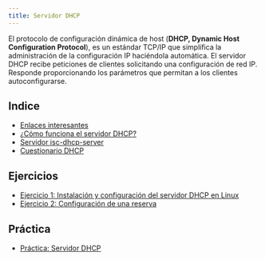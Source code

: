 ```yaml
---
title: Servidor DHCP
---
```

El protocolo de configuración dinámica de host (**DHCP, Dynamic Host Configuration Protocol**), es un estándar TCP/IP que simplifica la administración de la configuración IP haciéndola automática. 
El servidor DHCP recibe peticiones de clientes solicitando una configuración de red IP. Responde proporcionando los parámetros que permitan a los clientes autoconfigurarse. 

## Indice

* [Enlaces interesantes](enlaces.html)
* [¿Cómo funciona el servidor DHCP?](dhcp.html)
* [Servidor isc-dhcp-server](isc-dhcp-server.html)
* [Cuestionario DHCP](cuestionario.html)

## Ejercicios

* [Ejercicio 1: Instalación y configuración del servidor DHCP en Linux](ejercicio1.html)
* [Ejercicio 2: Configuración de una reserva](ejercicio2.html)

## Práctica

* [Práctica: Servidor DHCP](practica_dhcp.html)
